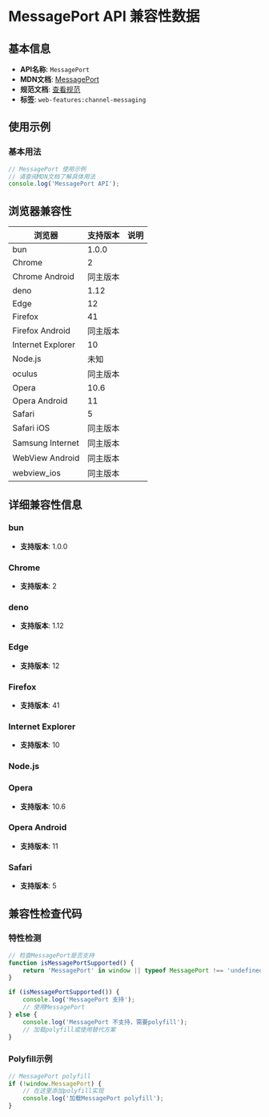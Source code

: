 # MessagePort API 兼容性数据

## 基本信息

- **API名称**: `MessagePort`
- **MDN文档**: [MessagePort](https://developer.mozilla.org/docs/Web/API/MessagePort)
- **规范文档**: [查看规范](https://html.spec.whatwg.org/multipage/web-messaging.html#message-ports)
- **标签**: `web-features:channel-messaging`

## 使用示例

### 基本用法

```javascript
// MessagePort 使用示例
// 请查阅MDN文档了解具体用法
console.log('MessagePort API');
```

## 浏览器兼容性

| 浏览器 | 支持版本 | 说明 |
|--------|----------|------|
| bun | 1.0.0 |  |
| Chrome | 2 |  |
| Chrome Android | 同主版本 |  |
| deno | 1.12 |  |
| Edge | 12 |  |
| Firefox | 41 |  |
| Firefox Android | 同主版本 |  |
| Internet Explorer | 10 |  |
| Node.js | 未知 |  |
| oculus | 同主版本 |  |
| Opera | 10.6 |  |
| Opera Android | 11 |  |
| Safari | 5 |  |
| Safari iOS | 同主版本 |  |
| Samsung Internet | 同主版本 |  |
| WebView Android | 同主版本 |  |
| webview_ios | 同主版本 |  |

## 详细兼容性信息

### bun

- **支持版本**: 1.0.0

### Chrome

- **支持版本**: 2

### deno

- **支持版本**: 1.12

### Edge

- **支持版本**: 12

### Firefox

- **支持版本**: 41

### Internet Explorer

- **支持版本**: 10

### Node.js


### Opera

- **支持版本**: 10.6

### Opera Android

- **支持版本**: 11

### Safari

- **支持版本**: 5

## 兼容性检查代码

### 特性检测

```javascript
// 检查MessagePort是否支持
function isMessagePortSupported() {
    return 'MessagePort' in window || typeof MessagePort !== 'undefined';
}

if (isMessagePortSupported()) {
    console.log('MessagePort 支持');
    // 使用MessagePort
} else {
    console.log('MessagePort 不支持，需要polyfill');
    // 加载polyfill或使用替代方案
}
```

### Polyfill示例

```javascript
// MessagePort polyfill
if (!window.MessagePort) {
    // 在这里添加polyfill实现
    console.log('加载MessagePort polyfill');
}
```

